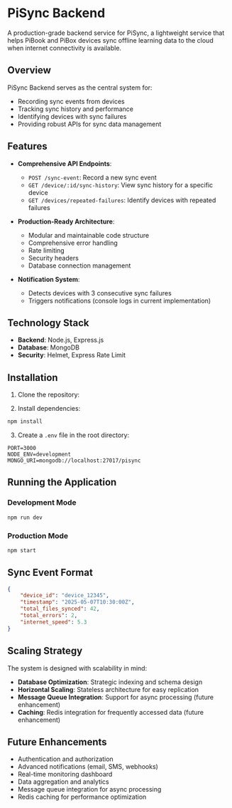 # PiSync Backend

A production-grade backend service for PiSync, a lightweight service that helps PiBook and PiBox devices sync offline learning data to the cloud when internet connectivity is available.

## Overview

PiSync Backend serves as the central system for:

-   Recording sync events from devices
-   Tracking sync history and performance
-   Identifying devices with sync failures
-   Providing robust APIs for sync data management

## Features

-   **Comprehensive API Endpoints**:

    -   `POST /sync-event`: Record a new sync event
    -   `GET /device/:id/sync-history`: View sync history for a specific device
    -   `GET /devices/repeated-failures`: Identify devices with repeated failures

-   **Production-Ready Architecture**:

    -   Modular and maintainable code structure
    -   Comprehensive error handling
    -   Rate limiting
    -   Security headers
    -   Database connection management

-   **Notification System**:
    -   Detects devices with 3 consecutive sync failures
    -   Triggers notifications (console logs in current implementation)

## Technology Stack

-   **Backend**: Node.js, Express.js
-   **Database**: MongoDB
-   **Security**: Helmet, Express Rate Limit

## Installation

1. Clone the repository:

2. Install dependencies:

```bash
npm install
```

3. Create a `.env` file in the root directory:

```
PORT=3000
NODE_ENV=development
MONGO_URI=mongodb://localhost:27017/pisync

```

## Running the Application

### Development Mode

```bash
npm run dev
```

### Production Mode

```bash
npm start
```

## Sync Event Format

```json
{
    "device_id": "device_12345",
    "timestamp": "2025-05-07T10:30:00Z",
    "total_files_synced": 42,
    "total_errors": 2,
    "internet_speed": 5.3
}
```

## Scaling Strategy

The system is designed with scalability in mind:

-   **Database Optimization**: Strategic indexing and schema design
-   **Horizontal Scaling**: Stateless architecture for easy replication
-   **Message Queue Integration**: Support for async processing (future enhancement)
-   **Caching**: Redis integration for frequently accessed data (future enhancement)

## Future Enhancements

-   Authentication and authorization
-   Advanced notifications (email, SMS, webhooks)
-   Real-time monitoring dashboard
-   Data aggregation and analytics
-   Message queue integration for async processing
-   Redis caching for performance optimization
